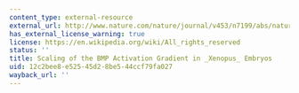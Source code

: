 ```yaml
---
content_type: external-resource
external_url: http://www.nature.com/nature/journal/v453/n7199/abs/nature07059.html
has_external_license_warning: true
license: https://en.wikipedia.org/wiki/All_rights_reserved
status: ''
title: Scaling of the BMP Activation Gradient in _Xenopus_ Embryos
uid: 12c2bee8-e525-45d2-8be5-44ccf79fa027
wayback_url: ''
---
```

